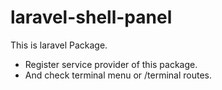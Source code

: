 # laravel-shell-panel

This is laravel Package.

* Register service provider of this package.
* And check terminal menu or /terminal routes. 